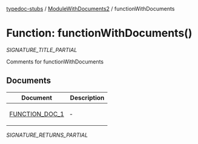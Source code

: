 [typedoc-stubs](README.md) / [ModuleWithDocuments2](ModuleWithDocuments2.md) / functionWithDocuments

# Function: functionWithDocuments()

_SIGNATURE_TITLE_PARTIAL_

Comments for functionWithDocuments

## Documents

<table>
<thead>
<tr>
<th>Document</th>
<th>Description</th>
</tr>
</thead>
<tbody>
<tr>
<td>

[FUNCTION\_DOC\_1](ModuleWithDocuments2.functionWithDocuments.Document.FUNCTION_DOC_1.md)

</td>
<td>

&hyphen;

</td>
</tr>
</tbody>
</table>

_SIGNATURE_RETURNS_PARTIAL_
